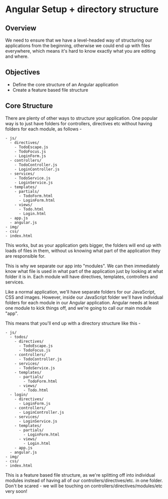 # Angular Setup + directory structure

## Overview

We need to ensure that we have a level-headed way of structuring our applications from the beginning, otherwise we could end up with files everywhere, which means it's hard to know exactly what you are editing and where.

## Objectives

- Define the core structure of an Angular application
- Create a feature based file structure

## Core Structure

There are plenty of other ways to structure your application. One popular way is to just have folders for controllers, directives etc without having folders for each module, as follows - 

```
- js/
  - directives/
    - TodoEscape.js
    - TodoFocus.js
    - LoginForm.js
  - controllers/
    - TodoController.js
    - LoginController.js
  - services/
    - TodoService.js
    - LoginService.js
  - templates/
    - partials/
      - TodoForm.html
      - LoginForm.html
    - views/
      - Todo.html
      - Login.html
  - app.js
  - angular.js
- img/
- css/
- index.html
```

This works, but as your application gets bigger, the folders will end up with loads of files in them, without us knowing what part of the application they are responsible for.

This is why we separate our app into "modules". We can then immediately know what file is used in what part of the application just by looking at what folder it is in. Each module will have directives, templates, controllers and services.

Like a normal application, we'll have separate folders for our JavaScript, CSS and images. However, inside our JavaScript folder we'll have individual folders for each module in our Angular application. Angular needs at least one module to kick things off, and we're going to call our main module "app".

This means that you'll end up with a directory structure like this -

```
- js/
  - todos/
    - directives/
      - TodoEscape.js
      - TodoFocus.js
    - controllers/
      - TodoController.js
    - services/
      - TodoService.js
    - templates/
      - partials/
        - TodoForm.html
      - views/
        - Todo.html
  - login/
    - directives/
      - LoginForm.js
    - controllers/
      - LoginController.js
    - services/
      - LoginService.js
    - templates/
      - partials/
        - LoginForm.html
      - views/
        - Login.html
    - app.js
  - angular.js
- img/
- css/
- index.html
```

This is a feature based file structure, as we're splitting off into individual modules instead of having all of our controllers/directives/etc. in one folder. Don't be scared - we will be touching on controllers/directives/modules/etc very soon!